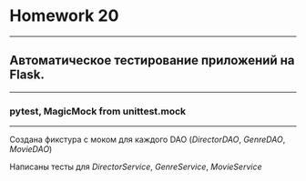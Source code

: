 # Homework 20

---

## Автоматичеcкое тестирование приложений на Flask. 

---

### pytest, MagicMock from unittest.mock

---

Создана фикстура с моком для каждого DAO (_DirectorDAO_, _GenreDAO_, _MovieDAO_)

Написаны тесты для _DirectorService_, _GenreService_, _MovieService_